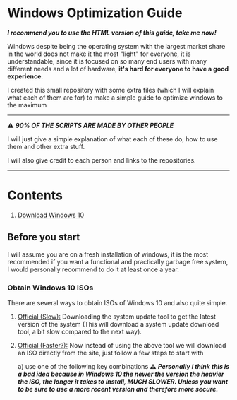 # Windows Optimization Guide 

***I recommend you to use the HTML version of this guide, take me now!***

Windows despite being the operating system with the largest market share in the world does not make it the most "light" for everyone, it is understandable, since it is focused on so many end users with many different needs and a lot of hardware, **it's hard for everyone to have a good experience**.

I created this small repository with some extra files (which I will explain what each of them are for) to make a simple guide to optimize windows to the maximum

---

⚠ ***90% OF THE SCRIPTS ARE MADE BY OTHER PEOPLE***

I will just give a simple explanation of what each of these do, how to use them and other extra stuff.

I will also give credit to each person and links to the repositories.

---

# Contents

1) [Download Windows 10](#getWin10)

## Before you start

I will assume you are on a fresh installation of windows, it is the most recommended if you want a functional and practically garbage free system, I would personally recommend to do it at least once a year.

<h3 id="getWin10">Obtain Windows 10 ISOs</h3>

There are several ways to obtain ISOs of Windows 10 and also quite simple.

1) [Official (Slow):](https://www.microsoft.com/en-us/software-download/windows10) Downloading the system update tool to get the latest version of the system (This will download a system update download tool, a bit slow compared to the next way).
2) [Official (Faster?):](https://www.microsoft.com/en-us/software-download/windows10) Now instead of using the above tool we will download an ISO directly from the site, just follow a few steps to start with

    a) use one of the following key combinations
⚠ ***Personally I think this is a bad idea because in Windows 10 the newer the version the heavier the ISO, the longer it takes to install, MUCH SLOWER. Unless you want to be sure to use a more recent version and therefore more secure.***
